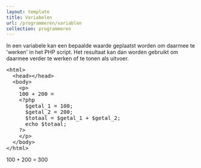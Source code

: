 ```yaml
---
layout: template
title: Variabelen
url: /programmeren/variablen
collection: programmeren
---
```

In een variabele kan een bepaalde waarde geplaatst worden om daarmee te 'werken' in het PHP script. Het resultaat kan dan worden gebruikt om daarmee verder te werken of te tonen als uitvoer.

<pre data-enlighter-theme="beyond" data-enlighter-language="php">
&lt;html&gt;
  &lt;head&gt;&lt;/head&gt;
  &lt;body&gt;
    &lt;p&gt;
    100 + 200 = 
    &lt;?php 
      $getal_1 = 100; 
      $getal_2 = 200; 
      $totaal = $getal_1 + $getal_2; 
      echo $totaal; 
    ?&gt;
    &lt;/p&gt;
  &lt;/body&gt;
&lt;/html&gt;
</pre>

<div class="shadow result">
<p>100 + 200 = 300</p>
</div>